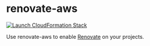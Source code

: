 # renovate-aws

[![Launch CloudFormation Stack](https://s3.amazonaws.com/cloudformation-examples/cloudformation-launch-stack.png)](https://console.aws.amazon.com/cloudformation/home#/stacks/new?stackName=renovate&templateURL=https://s3-eu-west-1.amazonaws.com/renovate-aws/cf-template/latest/renovate.yml)

Use renovate-aws to enable [Renovate] on your projects.


[Renovate]: https://github.com/renovatebot/renovate
